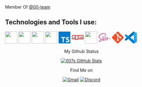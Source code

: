 Member Of [@00-team](https://github.com/00-team)

## Technologies and Tools I use:

[<img src='https://i.giphy.com/media/LMt9638dO8dftAjtco/100.webp' width='40' height='40' />](https://python.org/)
[<img src='https://physionet.org/static/images/about/django-logo.svg' width='40' height='40' />](https://djangoproject.com/)
[<img src='https://i.giphy.com/media/ln7z2eWriiQAllfVcn/200.webp' width='40' height='40' />](https://nodejs.org/)
[<img src='https://i.giphy.com/media/eNAsjO55tPbgaor7ma/100w.webp' width='40' height='40' />](https://reactjs.org/)
[<img src='https://raw.githubusercontent.com/devicons/devicon/master/icons/typescript/typescript-original.svg' width='40' height='40' />](https://typescriptlang.org/)
[<img src='https://raw.githubusercontent.com/devicons/devicon/master/icons/npm/npm-original-wordmark.svg' width='40' height='40' />](https://www.npmjs.com/package/master-video)
[<img src='https://www.vectorlogo.zone/logos/js_webpack/js_webpack-icon.svg' width='40' height='40' />](https://webpack.js.org)
[<img src='https://raw.githubusercontent.com/devicons/devicon/master/icons/sass/sass-original.svg' width='40' height='40' />](https://sass-lang.com/)
[<img src='https://raw.githubusercontent.com/devicons/devicon/master/icons/git/git-original.svg' width='40' height='40' />](https://git-scm.com/)
[<img src='https://raw.githubusercontent.com/devicons/devicon/master/icons/vscode/vscode-original.svg' width='40' height='40' />](https://marketplace.visualstudio.com/items?itemName=i007c.00-team-theme)
<!-- [<img src='https://raw.githubusercontent.com/devicons/devicon/master/icons/docker/docker-original.svg' width='40' height='40' />](https://www.docker.com/) -->


<div align="center">
  <span>My Github Status</span>
  
[![007s GitHub Stats](https://github-readme-stats.vercel.app/api?username=SadraTghvi&show_icons=true&title_color=FFF&bg_color=000&icon_color=FFF&border_radius=10&hide_border=true&text_color=00CF91&count_private=true)](https://github.com/SadraTghvi)

<!-- [![willianrod's wakatime stats](https://github-readme-stats.vercel.app/api/wakatime?username=SadraTghvi&bg_color=000&icon_color=FFF&border_radius=10)](https://github.com/SadraTghvi?tab=repositories) -->
    

<span>Find Me on</span>
  
[![Gmail](https://img.shields.io/badge/-Gmail-ea4335?style=flat&logo=Gmail&logoColor=ea4335&labelColor=FFF)](mailto:sadrataghavi1383@gmail.com)
[![Discord](https://img.shields.io/badge/-Discord-7289da?style=flat&logo=Discord&logoColor=FFFFFF&labelColor=2c2f33)](https://discord.gg/4chSwNEQ3E)
  
</div>



